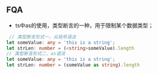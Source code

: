 
## FQA
- ts中as的使用，类型断言的一种，用于限制某个数据类型；
```typescript
 // 类型断言形式一，尖括号语法    
let someValue: any = 'this is a string';
let strLen: number = (<string>someValue).length
// 类型断言形式二，as语法    
let someValue: any = 'this is a string';
let strLen: number = (someValue as string).length    

```
